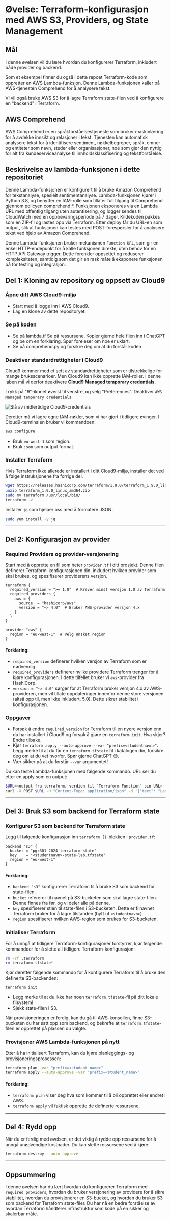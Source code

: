 # Øvelse: Terraform-konfigurasjon med AWS S3, Providers, og State Management

## Mål

I denne øvelsen vil du lære hvordan du konfigurerer Terraform, inkludert både provider og backend. 

Som et eksempel finner du også i dette repoet Terraform-kode som oppretter en AWS Lambda-funksjon. Denne Lambda-funksjonen kaller på AWS-tjenesten Comprehend for å analysere tekst. 

Vi vil også bruke AWS S3 for å lagre Terraform state-filen ved å konfigurere en "backend" i Terraform.

## AWS Comprehend

AWS Comprehend er en språkforståelsestjeneste som bruker maskinlæring for å avdekke innsikt og relasjoner i tekst. Tjenesten kan automatisk analysere tekst for å identifisere sentiment, nøkkelbegreper, språk, emner og entiteter som navn, steder eller organisasjoner, noe som gjør den nyttig for alt fra kundeserviceanalyse til innholdsklassifisering og tekstforståelse.


## Beskrivelse av lambda-funksjonen i dette repositoriet 

Denne Lambda-funksjonen er konfigurert til å bruke Amazon Comprehend for tekstanalyse, spesielt sentimentanalyse. Lambda-funksjonen kjører i Python 3.8, og benytter en IAM-rolle som tillater full tilgang til Comprehend gjennom policyen comprehend:*. Funksjonen eksponeres via en Lambda URL med offentlig tilgang uten autentisering, og logger sendes til CloudWatch med en oppbevaringsperiode på 7 dager. Kildekoden pakkes som en ZIP-fil og lastes opp via Terraform. Etter deploy får du URL-en som output, slik at funksjonen kan testes med POST-forespørsler for å analysere tekst ved hjelp av Amazon Comprehend.

Denne Lambda-funksjonen bruker mekanismen `Function URL`, som gir en enkel HTTP-endepunkt for å kalle funksjonen direkte, uten behov for en HTTP API Gateway trigger. Dette forenkler oppsettet og reduserer kompleksiteten, samtidig som det gir en rask måte å eksponere funksjonen på for testing og integrasjon.

## Del 1: Kloning av repository og oppsett av Cloud9

### Åpne ditt AWS Cloud9-miljø

- Start med å logge inn i AWS Cloud9.
- Lag en klone av dette repositoryet.

### Se på koden

* Se på lambda.tf Se på ressursene. Kopier gjerne hele filen inn i ChatGPT og be om en forklaring. Spør foreleser om noe er uklart.
* Se på comprehend.py og forsikre deg om at du forstår koden


### Deaktiver standardrettigheter i Cloud9

Cloud9 kommer med et sett av standardrettigheter som er tilstrekkelige for mange bruksscenarioer. Men Cloud9 kan ikke opprette IAM-roller. I denne laben må vi derfor deaktivere **Cloud9 Managed temporary credentials**.

Trykk på "9"-ikonet øverst til venstre, og velg "Preferences". Deaktiver `AWS Managed temporary credentials`.

![Slå av midlertidige Cloud9-credentials](./img/disable_credentials.png)

Deretter må vi lagre egne IAM-nøkler, som vi har gjort i tidligere øvinger. I Cloud9-terminalen bruker vi kommandoen:

```bash
aws configure
```

- Bruk `eu-west-1` som region.
- Bruk `json` som output format.

### Installer Terraform

Hvis Terraform ikke allerede er installert i ditt Cloud9-miljø, installer det ved å følge instruksjonene fra forrige del.

```bash
wget https://releases.hashicorp.com/terraform/1.9.0/terraform_1.9.0_linux_amd64.zip
unzip terraform_1.9.0_linux_amd64.zip
sudo mv terraform /usr/local/bin/
terraform -v
```

Installer `jq` som hjelper oss med å formatere JSON:

```bash
sudo yum install -y jq
```

---

## Del 2: Konfigurasjon av provider

### Required Providers og provider-versjonering

Start med å opprette en fil som heter `provider.tf` i ditt prosjekt. Denne filen definerer Terraform-konfigurasjonen din, inkludert hvilken provider som skal brukes, og spesifiserer providerens versjon.

```hcl
terraform {
  required_version = ">= 1.0"  # Krever minst versjon 1.0 av Terraform
  required_providers {
    aws = {
      source  = "hashicorp/aws"
      version = "~> 4.0"  # Bruker AWS-provider versjon 4.x
    }
  }
}

provider "aws" {
  region = "eu-west-1"  # Velg ønsket region
}
```

#### Forklaring:

- `required_version` definerer hvilken versjon av Terraform som er nødvendig.
- `required_providers` definerer hvilke providere Terraform trenger for å kjøre konfigurasjonen. I dette tilfellet bruker vi `aws`-provider fra HashiCorp.
- `version = "~> 4.0"` sørger for at Terraform bruker versjon 4.x av AWS-provideren, men vil tillate oppdateringer innenfor denne store versjonen (altså opp til, men ikke inkludert, 5.0). Dette sikrer stabilitet i konfigurasjonen.

### Oppgaver

- Forsøk å endre `required_version` for Terraform til en nyere versjon enn du har installert i Cloud9 og forsøk å gjøre en `terraform init`. Hva skjer? Endre tilbake.
- Kjør `terraform apply --auto-approve --var "prefix=<studentnavn>"`. Legg merke til at du får en `terraform.tfstate` fil i katalogen din, forsikre deg om at du vet hvorfor. Spør gjerne ChatGPT 😊.
- Vær sikker på at du forstår `--var` argumentet!

Du kan teste Lambda-funksjonen med følgende kommando. URL ser du etter en apply som en output:

```bash
$URL=<output fra terraform, verdien til `Terraform Function` sin URL>
curl -X POST $URL -H "Content-Type: application/json" -d '{"text": "Ladies and gentlemen, brace yourselves for the most groundbreaking cinematic experience in the history of humankind—*Sharknado*! This film is not just a movie; it is a transcendent work of art that redefines the very essence of filmmaking."}' | jq
```

---

## Del 3: Bruk S3 som backend for Terraform state

### Konfigurer S3 som backend for Terraform state

Legg til følgende konfigurasjon inn `terraform {}`-blokken i `provider.tf`:

```hcl
backend "s3" {
  bucket = "pgr301-2024-terraform-state"
  key    = "<studentnavn>-state-lab.tfstate"
  region = "eu-west-1"
}
```

#### Forklaring:

- `backend "s3"` konfigurerer Terraform til å bruke S3 som backend for state-filen.
- `bucket` refererer til navnet på S3-bucketen som skal lagre state-filen. Denne finnes fra før, og vi deler alle på denne.
- `key` spesifiserer stien til state-filen i S3-bucketen. Dette er filnavnet Terraform bruker for å lagre tilstanden (bytt ut `<studentnavn>`).
- `region` spesifiserer hvilken AWS-region som brukes for S3-bucketen.

### Initialiser Terraform

For å unngå at tidligere Terraform-konfigurasjoner forstyrrer, kjør følgende kommandoer for å slette all tidligere Terraform-konfigurasjon:

```bash
rm -rf .terraform 
rm terraform.tfstate*
```

Kjør deretter følgende kommando for å konfigurere Terraform til å bruke den definerte S3-backenden:

```bash
terraform init
```

- Legg merke til at du ikke har noen `terraform.tfstate`-fil på ditt lokale filsystem!
- Sjekk state-filen i S3.

Når provisjoneringen er ferdig, kan du gå til AWS-konsollen, finne S3-bucketen du har satt opp som backend, og bekrefte at `terraform.tfstate`-filen er opprettet på plassen du valgte.

### Provisjoner AWS Lambda-funksjonen på nytt

Etter å ha initialisert Terraform, kan du kjøre planleggings- og provisjoneringsprosessen:

```bash
terraform plan -var "prefix=<student_name>"
terraform apply --auto-approve -var "prefix=<student_name>"
```

#### Forklaring:

- `terraform plan` viser deg hva som kommer til å bli opprettet eller endret i AWS.
- `terraform apply` vil faktisk opprette de definerte ressursene.

---

## Del 4: Rydd opp

Når du er ferdig med øvelsen, er det viktig å rydde opp ressursene for å unngå unødvendige kostnader. Du kan slette ressursene ved å kjøre:

```bash
terraform destroy --auto-approve
```

---

## Oppsummering

I denne øvelsen har du lært hvordan du konfigurerer Terraform med `required_providers`, hvordan du bruker versjonering av providere for å sikre stabilitet, hvordan du provisjonerer en S3-bucket, og hvordan du bruker S3 som backend for Terraform state-filer. Du har nå en bedre forståelse av hvordan Terraform håndterer infrastruktur som kode på en sikker og skalerbar måte.
